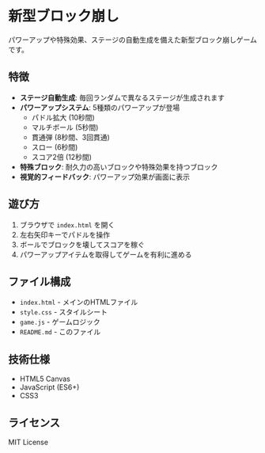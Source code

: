 # 新型ブロック崩し

パワーアップや特殊効果、ステージの自動生成を備えた新型ブロック崩しゲームです。

## 特徴

- **ステージ自動生成**: 毎回ランダムで異なるステージが生成されます
- **パワーアップシステム**: 5種類のパワーアップが登場
  - パドル拡大 (10秒間)
  - マルチボール (5秒間)
  - 貫通弾 (8秒間、3回貫通)
  - スロー (6秒間)
  - スコア2倍 (12秒間)
- **特殊ブロック**: 耐久力の高いブロックや特殊効果を持つブロック
- **視覚的フィードバック**: パワーアップ効果が画面に表示

## 遊び方

1. ブラウザで `index.html` を開く
2. 左右矢印キーでパドルを操作
3. ボールでブロックを壊してスコアを稼ぐ
4. パワーアップアイテムを取得してゲームを有利に進める

## ファイル構成

- `index.html` - メインのHTMLファイル
- `style.css` - スタイルシート
- `game.js` - ゲームロジック
- `README.md` - このファイル

## 技術仕様

- HTML5 Canvas
- JavaScript (ES6+)
- CSS3

## ライセンス

MIT License 